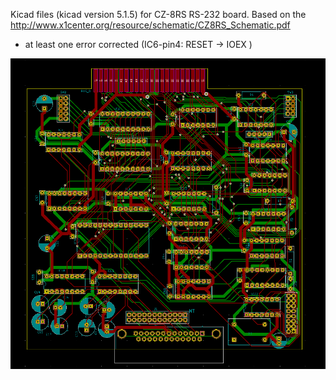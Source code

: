 Kicad files (kicad version 5.1.5) for CZ-8RS RS-232 board.
Based on the http://www.x1center.org/resource/schematic/CZ8RS_Schematic.pdf
- at least one error corrected (IC6-pin4:  RESET -> IOEX )

![PCB]( https://github.com/popolonx/SharpX1/blob/b5838e9c614dd233378d576dd128a466cfd0962a/CZ_8RS/CZ_8RS_pcb.png )
